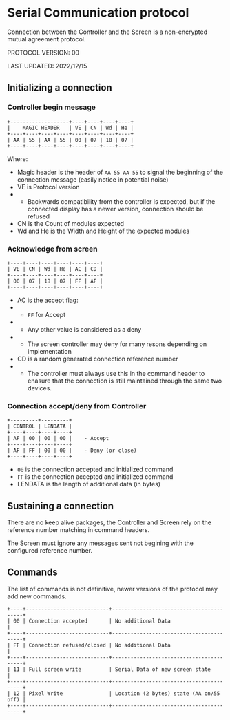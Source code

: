 # Serial Communication protocol

Connection between the Controller and the Screen is a non-encrypted mutual agreement protocol.

PROTOCOL VERSION: 00

LAST UPDATED: 2022/12/15

## Initializing a connection
### Controller begin message
```
+-------------------+----+----+----+----+
|    MAGIC HEADER   | VE | CN | Wd | He |
+----+----+----+----+----+----+----+----+
| AA | 55 | AA | 55 | 00 | 07 | 18 | 07 |
+----+----+----+----+----+----+----+----+
```

Where:
- Magic header is the header of `AA 55 AA 55` to signal the beginning of the connection message (easily notice in potential noise)
- VE is Protocol version
- - Backwards compatibility from the controller is expected, but if the connected display has a newer version, connection should be refused
- CN is the Count of modules expected
- Wd and He is the Width and Height of the expected modules

### Acknowledge from screen
```
+----+----+----+----+----+----+
| VE | CN | Wd | He | AC | CD |
+----+----+----+----+----+----+
| 00 | 07 | 18 | 07 | FF | AF |
+----+----+----+----+----+----+
```
- AC is the accept flag: 
- - `FF` for Accept
- - Any other value is considered as a deny 
- - The screen controller may deny for many resons depending on implementation
- CD is a random generated connection reference number
- - The controller must always use this in the command header to enasure that the connection is still maintained through the same two devices.

### Connection accept/deny from Controller
```
+---------+---------+
| CONTROL | LENDATA |
+----+----+----+----+
| AF | 00 | 00 | 00 |    - Accept
+----+----+----+----+
| AF | FF | 00 | 00 |    - Deny (or close)
+----+----+----+----+
```
- `00` is the connection accepted and initialized command
- `FF` is the connection accepted and initialized command
- LENDATA is the length of additional data (in bytes)

## Sustaining a connection

There are no keep alive packages, the Controller and Screen rely on the reference number matching in command headers.

The Screen must ignore any messages sent not begining with the configured reference number.

## Commands

The list of commands is not definitive, newer versions of the protocol may add new commands.
```
+----+---------------------------+-----------------------------------------+
| 00 | Connection accepted       | No additional Data                      |
+----+---------------------------+-----------------------------------------+
| FF | Connection refused/closed | No additional Data                      |
+----+---------------------------+-----------------------------------------+
| 11 | Full screen write         | Serial Data of new screen state         |
+----+---------------------------+-----------------------------------------+
| 12 | Pixel Write               | Location (2 bytes) state (AA on/55 off) |
+----+---------------------------+-----------------------------------------+
```